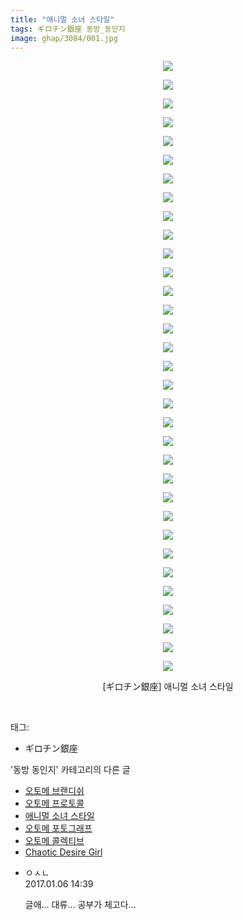 ```yaml
---
title: "애니멀 소녀 스타일"
tags: ギロチン銀座 동방_동인지
image: ghap/3084/001.jpg
---
```

<div class="article">
<p style="text-align: center; clear: none; float: none;"><img src="{{ site.nasurl }}/ghap/3084/001.jpg"/></p>
<p style="text-align: center; clear: none; float: none;"><img src="{{ site.nasurl }}/ghap/3084/002.jpg"/></p>
<p style="text-align: center; clear: none; float: none;"><img src="{{ site.nasurl }}/ghap/3084/003.jpg"/></p>
<p style="text-align: center; clear: none; float: none;"><img src="{{ site.nasurl }}/ghap/3084/004.jpg"/></p>
<p style="text-align: center; clear: none; float: none;"><img src="{{ site.nasurl }}/ghap/3084/005.jpg"/></p>
<p style="text-align: center; clear: none; float: none;"><img src="{{ site.nasurl }}/ghap/3084/006.jpg"/></p>
<p style="text-align: center; clear: none; float: none;"><img src="{{ site.nasurl }}/ghap/3084/007.jpg"/></p>
<p style="text-align: center; clear: none; float: none;"><img src="{{ site.nasurl }}/ghap/3084/008.jpg"/></p>
<p style="text-align: center; clear: none; float: none;"><img src="{{ site.nasurl }}/ghap/3084/009.jpg"/></p>
<p style="text-align: center; clear: none; float: none;"><img src="{{ site.nasurl }}/ghap/3084/010.jpg"/></p>
<p style="text-align: center; clear: none; float: none;"><img src="{{ site.nasurl }}/ghap/3084/011.jpg"/></p>
<p style="text-align: center; clear: none; float: none;"><img src="{{ site.nasurl }}/ghap/3084/012.jpg"/></p>
<p style="text-align: center; clear: none; float: none;"><img src="{{ site.nasurl }}/ghap/3084/013.jpg"/></p>
<p style="text-align: center; clear: none; float: none;"><img src="{{ site.nasurl }}/ghap/3084/014.jpg"/></p>
<p style="text-align: center; clear: none; float: none;"><img src="{{ site.nasurl }}/ghap/3084/015.jpg"/></p>
<p style="text-align: center; clear: none; float: none;"><img src="{{ site.nasurl }}/ghap/3084/016.jpg"/></p>
<p style="text-align: center; clear: none; float: none;"><img src="{{ site.nasurl }}/ghap/3084/017.jpg"/></p>
<p style="text-align: center; clear: none; float: none;"><img src="{{ site.nasurl }}/ghap/3084/018.jpg"/></p>
<p style="text-align: center; clear: none; float: none;"><img src="{{ site.nasurl }}/ghap/3084/019.jpg"/></p>
<p style="text-align: center; clear: none; float: none;"><img src="{{ site.nasurl }}/ghap/3084/020.jpg"/></p>
<p style="text-align: center; clear: none; float: none;"><img src="{{ site.nasurl }}/ghap/3084/021.jpg"/></p>
<p style="text-align: center; clear: none; float: none;"><img src="{{ site.nasurl }}/ghap/3084/022.jpg"/></p>
<p style="text-align: center; clear: none; float: none;"><img src="{{ site.nasurl }}/ghap/3084/023.jpg"/></p>
<p style="text-align: center; clear: none; float: none;"><img src="{{ site.nasurl }}/ghap/3084/024.jpg"/></p>
<p style="text-align: center; clear: none; float: none;"><img src="{{ site.nasurl }}/ghap/3084/025.jpg"/></p>
<p style="text-align: center; clear: none; float: none;"><img src="{{ site.nasurl }}/ghap/3084/026.jpg"/></p>
<p style="text-align: center; clear: none; float: none;"><img src="{{ site.nasurl }}/ghap/3084/027.jpg"/></p>
<p style="text-align: center; clear: none; float: none;"><img src="{{ site.nasurl }}/ghap/3084/028.jpg"/></p>
<p style="text-align: center; clear: none; float: none;"><img src="{{ site.nasurl }}/ghap/3084/029.jpg"/></p>
<p style="text-align: center; clear: none; float: none;"><img src="{{ site.nasurl }}/ghap/3084/030.jpg"/></p>
<p style="text-align: center; clear: none; float: none;"><img src="{{ site.nasurl }}/ghap/3084/031.jpg"/></p>
<p style="text-align: center; clear: none; float: none;"><img src="{{ site.nasurl }}/ghap/3084/032.jpg"/></p>
<p style="text-align: center; clear: none; float: none;"><img src="{{ site.nasurl }}/ghap/3084/033.jpg"/></p>
<p style="text-align: center; clear: none; float: none;">[ギロチン銀座] 애니멀 소녀 스타일</p>
<p><br/></p>
</div><div class="tagTrail">
<p>태그: </p>
<ul>
<li>ギロチン銀座</li>
</ul>
</div><div class="another">
<p>'동방 동인지' 카테고리의 다른 글</p>
<ul>
<li><a href="/2017-01-06-ghap_3086">오토메 브랜디쉬</a></li>
<li><a href="/2017-01-06-ghap_3085">오토메 프로토콜</a></li>
<li><a href="/2017-01-06-ghap_3084">애니멀 소녀 스타일</a></li>
<li><a href="/2017-01-06-ghap_3083">오토메 포토그래프</a></li>
<li><a href="/2017-01-06-ghap_3082">오토메 콜렉티브</a></li>
<li><a href="/2017-01-05-ghap_3081">Chaotic Desire Girl</a></li>
</ul>
</div><div class="cb_module cb_fluid">
<div class="cb_wrt cb_profile">
<div class="comment">
<ul>
<li class="cb_thumb_off" id="comment14884491">
<div class="cb_comment_area">
<div class="cb_info_area">
<div class="cb_section">
<span class="cb_nick_name">ㅇㅅㄴ</span>
</div>
<div class="cb_section">
<span class="cb_date">2017.01.06 14:39 </span>
</div>
</div>
<div class="cb_dsc_comment">
<p class="cb_dsc">
											글애... 대류... 공부가 체고다...
										</p>
</div>
</div></li>
</ul>
</div>
</div><!-- commentList close -->
</div>